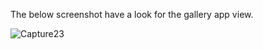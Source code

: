 The below screenshot have a look for the gallery app view.



![Capture23](https://user-images.githubusercontent.com/47896958/80216460-5e839f00-863e-11ea-9178-c089a790d447.JPG)
